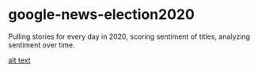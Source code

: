 # google-news-election2020
Pulling stories for every day in 2020, scoring sentiment of titles, analyzing sentiment over time.

[alt text](https://github.com/datavizhokie/google-news-election2020/blob/main/viz.png)
